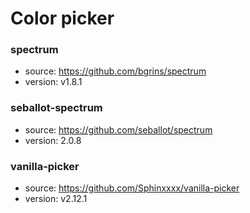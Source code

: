 # Color picker

### spectrum
* source: https://github.com/bgrins/spectrum
* version: v1.8.1

### seballot-spectrum
* source: https://github.com/seballot/spectrum
* version: 2.0.8

### vanilla-picker
* source: https://github.com/Sphinxxxx/vanilla-picker
* version: v2.12.1
